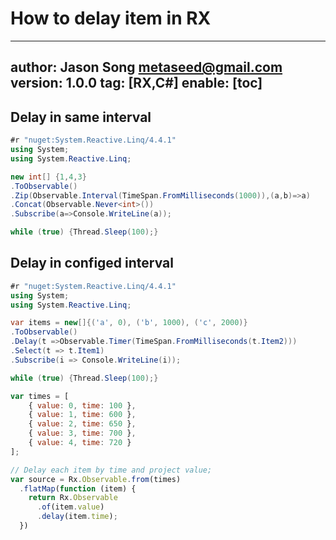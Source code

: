 # How to delay item in RX
---
author: Jason Song <metaseed@gmail.com>
version: 1.0.0
tag: [RX,C#]
enable: [toc]
---

## Delay in same interval
```csharp
#r "nuget:System.Reactive.Linq/4.4.1"
using System;
using System.Reactive.Linq;

new int[] {1,4,3}
.ToObservable()
.Zip(Observable.Interval(TimeSpan.FromMilliseconds(1000)),(a,b)=>a)
.Concat(Observable.Never<int>())
.Subscribe(a=>Console.WriteLine(a));

while (true) {Thread.Sleep(100);}
```
## Delay in configed interval
```csharp
#r "nuget:System.Reactive.Linq/4.4.1"
using System;
using System.Reactive.Linq;

var items = new[]{('a', 0), ('b', 1000), ('c', 2000)}
.ToObservable()
.Delay(t =>Observable.Timer(TimeSpan.FromMilliseconds(t.Item2)))
.Select(t => t.Item1)
.Subscribe(i => Console.WriteLine(i));

while (true) {Thread.Sleep(100);}
```

```js
var times = [
    { value: 0, time: 100 },
    { value: 1, time: 600 },
    { value: 2, time: 650 },
    { value: 3, time: 700 },
    { value: 4, time: 720 }
];

// Delay each item by time and project value;
var source = Rx.Observable.from(times)
  .flatMap(function (item) {
    return Rx.Observable
      .of(item.value)
      .delay(item.time);
  })

```